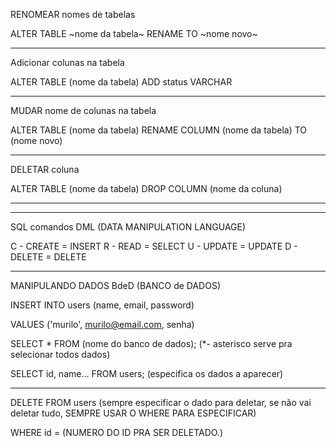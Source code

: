 RENOMEAR nomes de tabelas

ALTER TABLE ~nome da tabela~
RENAME TO ~nome novo~

---

Adicionar colunas na tabela

ALTER TABLE (nome da tabela)
ADD status VARCHAR

---

MUDAR nome de colunas na tabela

ALTER TABLE (nome da tabela)
RENAME COLUMN (nome da tabela) TO (nome novo)

---



DELETAR coluna

ALTER TABLE (nome da tabela)
DROP COLUMN (nome da coluna)

---

---

SQL comandos DML (DATA MANIPULATION LANGUAGE)

C - CREATE = INSERT
R - READ = SELECT
U - UPDATE = UPDATE
D - DELETE = DELETE

---

MANIPULANDO DADOS BdeD (BANCO de DADOS)

INSERT INTO users
(name, email, password)

VALUES
('murilo', murilo@email.com, senha)

SELECT * FROM (nome do banco de dados); (*- asterisco serve pra selecionar todos dados)

SELECT id, name... FROM users; (especifica os dados a aparecer)

---

DELETE FROM users (sempre especificar o dado para deletar, se não vai deletar tudo, SEMPRE USAR O WHERE PARA ESPECIFICAR)

WHERE id = (NUMERO DO ID PRA SER DELETADO.)
